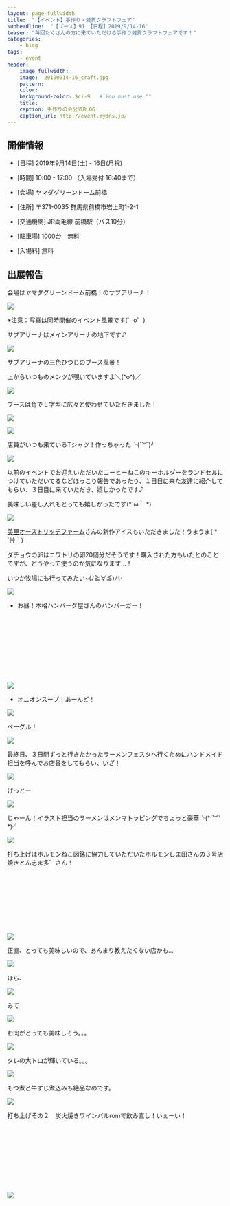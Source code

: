 ```yaml
---
layout: page-fullwidth
title:  "【イベント】手作り・雑貨クラフトフェア"
subheadline:  "【ブース】91 【日程】2019/9/14-16"
teaser: "毎回たくさんの方に来ていただける手作り雑貨クラフトフェアです！​"
categories:
    - blog
tags:
    - event
header:
    image_fullwidth:
    image:  20190914-16_craft.jpg
    pattern:
    color:
    background-color: $ci-9   # You must use ""
    title:
    caption: 手作りの会公式BLOG
    caption_url: http://event.mydns.jp/
---
```


## 開催情報

* [日程] 2019年9月14日(土) - 16日(月祝)

* [時間] 10:00 - 17:00 （入場受付 16:40まで）

* [会場] ヤマダグリーンドーム前橋

* [住所] 〒371-0035 群馬県前橋市岩上町1-2-1

* [交通機関] JR両毛線 前橋駅（バス10分）

* [駐車場] 1000台　無料

* [入場料] 無料

## 出展報告

会場はヤマダグリーンドーム前橋！のサブアリーナ！

![](https://lh3.googleusercontent.com/pw/ACtC-3dYC_ol7TRKgLKaI8XgPGIws6FpEiy9tzCrtuC9ickdnGhwLFiKRPg--Ko-0crnJhgus4TXw1lVDHdDqRvNqMjhC5iSUaGuIfA-0UCxLz6s58goWDBwsZQ1-ZOhsa2bizjemlz8V1Q81dTdYJ0iBAu6=w589-h441-no?authuser=2)

※注意：写真は同時開催のイベント風景です(゜o゜)

サブアリーナはメインアリーナの地下です♪

![](https://lh3.googleusercontent.com/pw/ACtC-3eZcxEvCMFhFSfCcTUTUenTsXK5a8QDu3Ja193db-OQfnQjpvsENooeoDfwkv35m66YUiuRRBJDjDDiKUSaHNHghRFW5ITXqExi-VRihQElosZVSHF2VHohaa09kzlPB_Dx8jBJTYPgWmTlqLY_JP5_=w589-h520-no?authuser=2)

サブアリーナの三色ひつじのブース風景！

上からいつものメンツが覗いていますよ＼(^o^)／

![](https://lh3.googleusercontent.com/pw/ACtC-3d4B_qzG_rtUOxNNlnnV8Mz3nGPpEzIAnzJr0MQE1sPxz4b9HhVIl_I7RZvURAHfs339a9jVxovOBEKC8Ngf6gIhLSQxUjSRnGHNhGC1XxwXpDSwue6EGH-jWMSKoSrWus7F03z0WuCGlzji4TaZ3R_=w587-h438-no?authuser=2)

ブースは角でＬ字型に広々と使わせていただきました！

![](https://lh3.googleusercontent.com/pw/ACtC-3c8BRLOLW5yZxRB_PPeqh_Inx5J0avxOLqcWmGFmcxdW3eB6dy8TU4RuHXlNJTGeES8UxmWQLV8TRsXKEG3IxAx7ffVpeQD71AOc_cKwEAAqWP1V85WtY4Lo8Q4MCRLOnZGcSdG34c9vXzSqbL66efa=w588-h440-no?authuser=2)

![](https://lh3.googleusercontent.com/pw/ACtC-3fbeFvyuxR8UPVXS6MX2VQyarxqmd31bvUdUlckI-KTh0bP_BGU2zMWztYvAV5RqueovzSev8LrPFyXAlkhOgNAvGrw20A47VVrptrhTUmJ9a5wBjrWiemuHnln4k1EcmViQV_lLoeqFfUvjedewazg=w594-h442-no?authuser=2)

店員がいつも来ているTシャツ！作っちゃった╰(*´︶`*)╯

![](https://lh3.googleusercontent.com/pw/ACtC-3cB9AIg9jJBTzCsigUZ1VmHaJ7iGqKYMFXLpt4Q41ZkKfpRnx7Z76KP0wSqADNvY-l3hOS7Qmb_gZFUSlML-mu5E5b4m6foiC3xpof3JMtstxXSyayNI6Bhk5clxubC8HeXTbjhOAqpQ0RfUS5I16fK=w592-h440-no?authuser=2)

以前のイベントでお迎えいただいたコーヒーねこのキーホルダーをランドセルにつけていただいてるなどほっこり報告であったり、１日目に来た友達に紹介してもらい、３日目に来ていただき、嬉しかったです♪

美味しい差し入れもとっても嬉しかったです(*´ω｀ *)

![](https://lh3.googleusercontent.com/pw/ACtC-3fWUu_65tvhKPes_Yz7jJ9hehCzyj-_E11eq5AL3OfWXLLS8IBlx07ytf5Z6ElUExOLKsb3U024MjS5Bi9Ukkh_3bQj6yvMXIfGaCZlhNFD7i9F4pwB5EFgHfLVaKd8nxkVQKuLO7Qb4hqLykcEJkhz=w591-h383-no?authuser=2)

[美里オーストリッチファーム](https://misato-ostrich.com/)さんの新作アイスもいただきました！うまうま( *´艸｀)

ダチョウの卵はニワトリの卵20個分だそうです！購入された方もいたとのことですが、どうやって使うのか気になります…！

いつか牧場にも行ってみたい~(ﾉ≧∀≦)ﾉ✨

![](https://lh3.googleusercontent.com/pw/ACtC-3e0VJmdr14DxSydisn4BzCpMJKZk3OKW9yNMgxVVbb-Prvs6h_JR3N7-nOzrd68Pp4P1Wwa4tLrfyhnV61vgtPXP9hZ-mWSo3TVMbjKNTYdvHutNJ2o6LTAeEiGz0YBrt7Ie3Et08OQ0dFiwCeURRBJ=w448-h303-no?authuser=2)

* お昼！本格ハンバーグ屋さんのハンバーガー！

<div class="iframely-embed"><div class="iframely-responsive" style="height: 140px; padding-bottom: 0;"><a href="https://happyisland.jp/" data-iframely-url="//cdn.iframe.ly/MkWklr2"></a></div></div><script async src="//cdn.iframe.ly/embed.js" charset="utf-8"></script>  

![](https://lh3.googleusercontent.com/pw/ACtC-3cqSERyxwpk8fjWBUnqyDxSOjRdLkCkk5XW_lzWlyAjx47Dlql7YpnA3hWbPbxASN1Rrp8TDEXSDNYbeZ2hww8-VJkrUSiReE2fbwNyxunS1oDGfBSaM6WO6o4nZaMfVm9XZ8cnAaEQVtvpbx_MnVzn=w549-h412-no?authuser=2)

* オニオンスープ！あーんど！

![](https://lh3.googleusercontent.com/pw/ACtC-3cpnRRfTQI6K_SdDRmBom8Zvvc9FAV-4jcvMnKA0Rxeh6A9LtwNdaNIm3rzN2_ZEJAD8JC-2AI01r-II2IKfNoyHHTMNxFTYUSg1QL_UWfuWJRtQVzQw9H_SHNHuVfOIgd7fJd7NESyoCBxoD817p2j=w470-h490-no?authuser=2)

ベーグル！

![](https://lh3.googleusercontent.com/pw/ACtC-3dqluZvi9-RgzifpCCjgd7C4mF0nwBOnmAwEqR8aDBJMXRLOua6SsRvYFF_-vOkhvMI_WngLkR1-q92g8paXXS4wfAvoWp7ZZmA1l8SIf6Q7-AC5AqIBFUHM3RnSPa805CVqnlv6uC7xvg5am2iquPC=w536-h316-no?authuser=2)

最終日、３日間ずっと行きたかったラーメンフェスタへ行くためにハンドメイド担当を呼んでお店番をしてもらい、いざ！

![](https://lh3.googleusercontent.com/pw/ACtC-3e4F_iaKftaGFROmoNLW3LKdUmBK6B-lxCIIAiYzVwVFHtBAdTPuAK_sfpYpjoABClVKebZQDVZ6Ykw5CwmEG6LmDyjdCHECzujwIW829ORb4i_lZ53cfCOnJUlqP-qswbGYXva51lHcpI4IZSu6Kx9=w579-h415-no?authuser=2)

げっとー

<img src="https://www.instagram.com/p/B2wJgndngAG/media?size=l" style="">

じゃーん！イラスト担当のラーメンはメンマトッピングでちょっと豪華╰(*´︶` *)╯

<img src="https://www.instagram.com/p/B2wJetQH8lo/media?size=l" style="">

打ち上げはホルモンねこ図鑑に協力していただいたホルモンしま田さんの３号店　焼きとん志ま多゛さん！

<div class="iframely-embed"><div class="iframely-responsive" style="height: 140px; padding-bottom: 0;"><a href="https://retty.me/area/PRE10/ARE60/SUB6001/100001485376/" data-iframely-url="//cdn.iframe.ly/jD4TjWg?iframe=card-small"></a></div></div><script async src="//cdn.iframe.ly/embed.js" charset="utf-8"></script>

<img src="https://www.instagram.com/p/B2wJ1GBnuOA/media?size=l" style="">

正直、とっても美味しいので、あんまり教えたくない店かも…

<img src="https://www.instagram.com/p/B2wJzJFnWHK/media?size=l" style="">

ほら、

<img src="https://www.instagram.com/p/B2wJxcGnOmf/media?size=l" style="">

みて

<img src="https://www.instagram.com/p/B2wJvvBnnTx/media?size=l" style="">

お肉がとっても美味しそう。。。

<img src="https://www.instagram.com/p/B2wJqnZnixk/media?size=l" style="">

タレの大トロが輝いている。。。

<img src="https://www.instagram.com/p/B2wJo4fHZu4/media?size=l" style="">

もつ煮と牛すじ煮込みも絶品なのです。

<img src="https://www.instagram.com/p/B2wJsh6Hl1E/media?size=l" style="">

打ち上げその２　炭火焼きワインバルromで飲み直し！いぇーい！

<div class="iframely-embed"><div class="iframely-responsive" style="height: 140px; padding-bottom: 0;"><a href="https://tabelog.com/gunma/A1001/A100101/10016193/" data-iframely-url="//cdn.iframe.ly/jiDBo9t?iframe=card-small"></a></div></div><script async src="//cdn.iframe.ly/embed.js" charset="utf-8"></script>

![](https://lh3.googleusercontent.com/pw/ACtC-3cX0JXGl5Wi5lKhwO9Bf-Yrc4dh4IBA96rmcsbDXQqpb_h7TOh6C4OZ_AKad2gK71GlRF1QO_Hxs_EcaIezDOf3e_v7yG__kas3mkAeJwr-2z0Kknf_v1l-yOpHxaCaXthN0KSNmF22i7bY8-VUD0tE=w582-h386-no?authuser=2)

